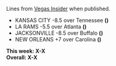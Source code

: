 Lines from [Vegas Insider](http://www.vegasinsider.com/nfl/matchups/matchups.cfm/week/18/season/2017) when published.

- KANSAS CITY -8.5 over Tennessee **()**
- LA RAMS -5.5 over Atlanta **()**
- JACKSONVILLE -8.5 over Buffalo **()**
- NEW ORLEANS +7 over Carolina **()**

**This week: X-X**<br/>
**Overall: X-X**
